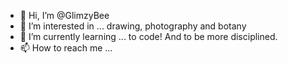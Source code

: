 - 👋 Hi, I’m @GlimzyBee
- 👀 I’m interested in ... drawing, photography and botany
- 🌱 I’m currently learning ... to code! And to be more disciplined.
- 📫 How to reach me ... 

<!---
GlimzyBee/GlimzyBee is a ✨ special ✨ repository because its `README.md` (this file) appears on your GitHub profile.
You can click the Preview link to take a look at your changes.
--->
